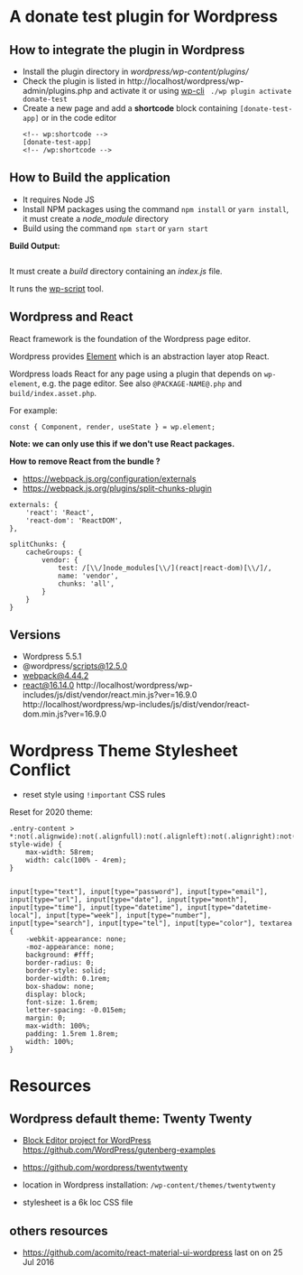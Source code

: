 # A donate test plugin for Wordpress

<!-- On Wordpress 5.5.1 -->
<!-- ![Screenshot](https://code.electrolab.fr/fabrice/) -->

## How to integrate the plugin in Wordpress

* Install the plugin directory in *wordpress/wp-content/plugins/*
* Check the plugin is listed in http://localhost/wordpress/wp-admin/plugins.php and activate it
  or using [wp-cli](https://wp-cli.org) ` ./wp plugin activate donate-test`
* Create a new page and add a **shortcode** block containing `[donate-test-app]` or in the code editor
  ```
  <!-- wp:shortcode -->
  [donate-test-app]
  <!-- /wp:shortcode -->
  ```

## How to Build the application

* It requires Node JS
* Install NPM packages using the command `npm install` or `yarn install`, it must create a *node_module* directory
* Build using the command `npm start` or `yarn start`

**Build Output:**

```
```

It must create a *build* directory containing an *index.js* file.

It runs the [wp-script](https://developer.wordpress.org/block-editor/packages/packages-scripts/) tool.

## Wordpress and React

React framework is the foundation of the Wordpress page editor.

Wordpress provides
[Element](https://developer.wordpress.org/block-editor/packages/packages-element/) which is an
abstraction layer atop React.

Wordpress loads React for any page using a plugin that depends on `wp-element`, e.g. the page
editor.  See also `@PACKAGE-NAME@.php` and `build/index.asset.php`.

For example:
```
const { Component, render, useState } = wp.element;
```

**Note: we can only use this if we don't use React packages.**

**How to remove React from the bundle ?**

* https://webpack.js.org/configuration/externals
* https://webpack.js.org/plugins/split-chunks-plugin

```
externals: {
    'react': 'React',
    'react-dom': 'ReactDOM',
},
```

```
splitChunks: {
    cacheGroups: {
        vendor: {
            test: /[\\/]node_modules[\\/](react|react-dom)[\\/]/,
            name: 'vendor',
            chunks: 'all',
        }
    }
}
```

## Versions

* Wordpress 5.5.1
* @wordpress/scripts@12.5.0
* webpack@4.44.2
* react@16.14.0
  http://localhost/wordpress/wp-includes/js/dist/vendor/react.min.js?ver=16.9.0
  http://localhost/wordpress/wp-includes/js/dist/vendor/react-dom.min.js?ver=16.9.0

# Wordpress Theme Stylesheet Conflict

* reset style using `!important` CSS rules

Reset for 2020 theme:

```
.entry-content > *:not(.alignwide):not(.alignfull):not(.alignleft):not(.alignright):not(.is-style-wide) {
    max-width: 58rem;
    width: calc(100% - 4rem);
}


input[type="text"], input[type="password"], input[type="email"], input[type="url"], input[type="date"], input[type="month"], input[type="time"], input[type="datetime"], input[type="datetime-local"], input[type="week"], input[type="number"], input[type="search"], input[type="tel"], input[type="color"], textarea {
    -webkit-appearance: none;
    -moz-appearance: none;
    background: #fff;
    border-radius: 0;
    border-style: solid;
    border-width: 0.1rem;
    box-shadow: none;
    display: block;
    font-size: 1.6rem;
    letter-spacing: -0.015em;
    margin: 0;
    max-width: 100%;
    padding: 1.5rem 1.8rem;
    width: 100%;
}
```

# Resources

## Wordpress default theme: Twenty Twenty

* [Block Editor project for WordPress](https://github.com/WordPress/gutenberg)
  https://github.com/WordPress/gutenberg-examples

* https://github.com/wordpress/twentytwenty
* location in Wordpress installation: `/wp-content/themes/twentytwenty`
* stylesheet is a 6k loc CSS file

## others resources

* https://github.com/acomito/react-material-ui-wordpress
  last on on 25 Jul 2016

